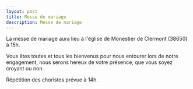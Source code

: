 ```yaml
---
layout: post
title: Messe de mariage
description: Messe de mariage
---
```


La messe de mariage aura lieu à l'église de Monestier de Clermont (38650) à 15h.

Vous êtes toutes et tous les bienvenus pour nous entourer lors de notre engagement, nous serons hereux de votre présence, que vous soyez croyant ou non.

Répétition des choristes prévue à 14h.
